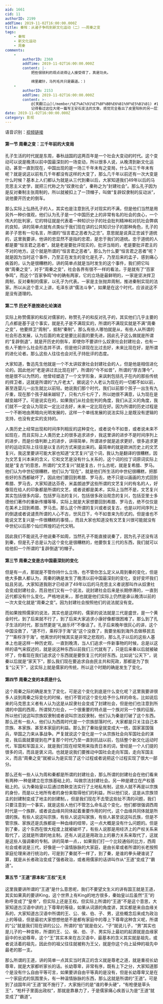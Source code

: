 ```yaml
---
aid: 1661
cid: 11
authorID: 2199
addTime: 2019-11-02T16:00:00.000Z
title: 秦晖：从诸子争鸣到新文化运动（二）——周秦之变
tags:
    - 秦晖
    - 新文化运动
    - 周秦
comments:
    -
        authorID: 2360
        addTime: 2019-11-02T16:00:00.000Z
        content: |-
            把些很锐利的观点说得让人接受得了，真是功夫。

            绵里藏针，马列毛共只是霸道。：)
    -
        authorID: 2153
        addTime: 2019-11-02T16:00:00.000Z
        content: >-
            @[笑翻江山](/member/%E7%AC%91%E7%BF%BB%E6%B1%9F%E5%B1%B1) #1
            记得看过这位大佬一篇写王安石变法的文章，感觉完全看出了皮里阳秋的另一层意思
date: 2019-11-02T16:00:00.000Z
category: 影视
---
```


语音识别：[视频链接](https://www.youtube.com/watch?t=62s&v=DUO6I7Sih_E)

#### [](#%E7%AC%AC%E4%B8%80%E8%8A%82-%E5%91%A8%E7%A7%A6%E4%B9%8B%E5%8F%98-%E4%B8%89%E5%8D%83%E5%B9%B4%E5%89%8D%E7%9A%84%E5%A4%A7%E5%8F%98%E5%B1%80)**第一节 周秦之变：三千年前的大变局**

孔子生活的时代就是东周，春秋战国的这两百年是一个社会大变动的时代。这个变动可以说是晚清以前中国最深刻的一场变动，所以很多人说，从晚清到新文化运动，甚至一直到现在，中国出现的是一场三千年未有之变局，什么叫三千年未有呢？就是说这以前有几千年都没有这样的大变了，那么几千年以前还有一次大变是什么时候？基本上人们都认为就是从三代到秦以后，大家知道我们49年以后的马克思主义史学，就把三代称之为“奴隶社会”，秦称之为“封建社会”。那么孔子因为是反对秦制主张周制的，所以就被扣上了一顶帽子，叫做“复辟奴隶制的反动派”，说他要开历史的倒车。

那么实际上弘扬孔子的人，其实也是注意到孔子对现实的不满，但是他们当然是用另外一种价值观，他们认为孔子是一个中国历史上的非常有名的社会的良心，一个伟大的批判家，它的特征就是代表着一种知识分子的社会批判精神和对抗社会弊病的良知，讲的简单点就有点类似于我们现在讲的公共知识分子的那种角色，孔子的弟子子思有一句名言，所谓的“恒言君之恶者为之忠”。意思就是说真正忠诚于道统的，这里我要讲，他讲的忠显然不是指的忠君，是忠于我们的道统。忠于道统的人都是要“恒言君之恶者”，就是老是要批评现实的，批评当局的，老是要批评君主的不对的地方。这个就是所谓的“恒言君之恶者”。那么为什么要“恒言君之恶者”呢？就是因为当时这个事件，乃至正在发生的变化是孔子，乃至后来的孟子，感到痛心疾首的，认为是很糟糕的，讲的简单点就是当时发生的这个事件，我们把它叫做“周秦之变”，对于“周秦之变”，社会各界有很不一样的看法，于是就有了“百家争鸣”，而这个“百家争鸣”中的确有两家，它的立场是最鲜明的，一家是坚决捍卫周制，反对秦制的儒家，以孔子为代表。一家是主张抛弃周制，推进秦制实现的法家。所以从这个意义上讲，毛泽东讲“儒法斗争”，如果是在这个时代，应该说这不是没有道理的。

#### [](#%E7%AC%AC%E4%BA%8C%E8%8A%82-%E5%8E%86%E5%8F%B2%E4%B8%8D%E6%98%AF%E6%8C%89%E8%BF%9B%E5%8C%96%E8%AE%BA%E6%BC%94%E8%BF%9B)**第二节 历史不是按进化论演进**

实际上称赞儒家的和反对儒家的，称赞孔子的和反对孔子的，其实他们几乎主要的几点都是基于这个事实，就是孔子是不满现实的，所谓的不满现实就是不满“周秦之变”，他要捍卫“周制”，抵制“秦制”。那么有些人哪怕就是从，有些人从所谓的社会形态发展，认为后面的肯定是要比前面的要先进，因此孔子这么做就是所谓的“复辟倒退”，就是开历史的倒车，即使你不要讲什么奴隶社会封建社会，也有一些人干脆什么社会形态并不讲，但是他只讲现在比过去好，未来比现在好，是所谓的进化论者。那么这些人往往也会对孔子持批评的态度。

大家知道，鲁迅先生他就是一个不太讲奴隶社会封建社会的人，但是他是相信进化论的。因此他对“老是讲过去比现在好”，所谓的“今不如昔”，所谓的“厚古薄今”，他是很不以为然的，他曾经塑造了一个文学形象，来讽刺包括孔子在内的那些传统的捍卫者，这就是所谓的“九斤老太”，据说这个人老认为现在的一切都不如以前，甚至连婴儿一出生就比以前轻。她说我们那个时代，我们以前那个孩子一出生有九斤重，现在那个孩子越来越轻了，只有六斤七斤了，所以她很不满意，认为现在是越变越坏了。可是说实在的，如果我们从社会批判的角度，我们从正义的角度，我们就不一定会认为现实一定比过去好，未来一定比现在好。因为所谓的历史过程是一个不断地由黑暗向光明发展的，这样一个单线发展的说法实际上是既没有逻辑的支持，也没有史实的支持的。

人类历史上经常出现和时间序列相反的这种变化，或者说今不如昔，或者说未来不如现在，而且实际上人类历史上的很多追求进步，我这里讲的进步不是时间序列上的进步，而是价值判断上的进步，讲得简单，所谓进步就是追求更好，很多追求更好的运动实际上往往是以复古的方式来提出来的。最简单的就是欧洲历史上的文艺复兴，我这里要讲可能大家也知道“文艺复兴”这个词，我认为是翻译的很糟糕，因为文艺复兴本来的含义，它和文艺是没有什么关系的，这个词的拉丁词原词实际上就是“复古”的意思，所谓的“文艺复兴”就是复古，什么古呢，就是复希腊、罗马。他们认为中世纪很糟糕，他们认为“现在”，就是他们所生活的中世纪很糟糕，把那些好的东西都破坏了，因此他们要回到希腊、罗马去，绝不只是以画画的方式回到希腊、罗马去，大家知道达芬奇，米盖朗迪罗这些所谓的文艺复兴的有名的人，好像现在给人的印象都是所谓的文艺，或者说都是美术，实际上当然不是，文艺复兴其实包括很多内容，包括罗马法的复兴，包括很多政治观念的复兴，包括亚里士多德他们著作的重新传播等等，实际上就是大家想要回到希腊、罗马去，绝不仅仅是在美术上回到希腊、罗马去。那么这个所谓的复兴或者说复古，也是以时间序列上的倒退或者说谴责所谓的人心不古，世风日下，今不如昔来为形式的。但是谁也不能说文艺复兴是一件很糟糕的事情，，而且大家也知道没有文艺复兴很可能就没有中世纪以后那个灿烂辉煌的近代文明。

因此我们不能说孔子他说秦不如周，当然孔子不能直接说秦了，因为孔子还没有活到秦，但是孔子总是认为这个变化是很糟糕的，他要恢复三代的东西，我们就可以给他扣一个所谓的“复辟倒退”的帽子。

#### [](#%E7%AC%AC%E4%B8%89%E8%8A%82-%E5%91%A8%E7%A7%A6%E4%B9%8B%E5%8F%98%E6%98%AF%E5%8F%A4%E4%B8%AD%E5%9B%BD%E6%9C%80%E6%B7%B1%E5%88%BB%E7%9A%84%E5%8F%98%E5%8C%96)**第三节 周秦之变是古中国最深刻的变化**

但是有一点，那就是不管你持什么立场，也不管你怎么定义从周到秦的变化，但是绝大多数人都认为，周秦的确是发生了晚清以前中国最深刻的变化，变好变坏我们姑且另说。大家知道我刚才已经讲了49年以后的马克思主义者说那叫作从奴隶社会变成封建社会，而且他们又有一个说法，说封建社会后来是长期停滞的，一直到近代都没有什么变化。严格地说来，，那也就是他们实际上仍然是承认晚清以前的一次大变化就是“周秦之变”。因为封建社会按照他们的说法就没有变。

而如果按照儒家的说法，其实也是这样的，儒家的说法就是三代是盛世，是一个黄金时代，到了后来就不行了，到了后来大家追求小康好像都很困难了。那么到了孔子生活的时代，那当然更是“礼崩乐坏”不像话了。孔子后来晚年很灰心的讲，这个中国没救了，“道不行，乘桴浮于海”说“这个没救了，我要坐船到海外去做移民去了”“乘桴浮于海”。他离世的时候其实是非常之悲观的，那么孔子以后的这些人基本上也是这样一种历史观，一直到晚清，当人们追求一件新事物的时候，总是以这样的语气来叙述的，就是说这种东西以前我们三代就有了，只是后来秦以后就被破坏了，你看现在我们追求这个东西就是要恢复三代的好东西。比如说“公天下”，说秦以后就是“家天下”，那么我们现在要追求自由民主共和宪政，那都是为了恢复“公天下”，这实际上就是儒家的传统，所以这个时期的确是发生了变化。

#### [](#%E7%AC%AC%E5%9B%9B%E8%8A%82-%E5%91%A8%E7%A7%A6%E4%B9%8B%E5%8F%98%E7%9A%84%E6%9C%AC%E8%B4%A8%E6%98%AF%E4%BB%80%E4%B9%88)**第四节 周秦之变的本质是什么**

这个周秦之际的确是发生了变化，可是这个变化到底是什么变化呢？这里我要讲很多人谈到周秦之际变化的时候，他们不管对这个变化给予什么样的命名，比如说后来的马克思主义者有人认为这是从奴隶社会变成了封建社会，但是他们也注意到所谓的中国的西周，所谓努力社会，一个很重要的特点是一个族对另一个族的征服，所以他们说这叫宗族奴隶制或者说叫宗法奴隶制，他们认为秦是打破了这个东西。那么还有一些人，他们认为西周时代是一个宗族部落时代，大家都是只关注自己本宗族、本家族、甚至本家庭的利益。那么到了秦始皇就变成大一统，国家富国强兵，举国之力来从事战争。严复就说这个变化是一个从宗族社会向军国社会的演变，我后面就要提到在严复那个时代乃至一直到抗战以前，包括整个新文化运动时代，军国和军国主义，就是我们现在经常用来指责日本的词，曾经是一个人们提的很多的词，而且是褒义词。也就是说我们要推动中国社会走向军国，走向军国主义，而且“周秦之变”就被认为是实现了这个过程或者说把这个过程实现了很大一部分。

那么还有一些人认为周和秦都是所谓的封建社会，那么所谓的封建社会在他们看来有两种:一种是建立在宗族基础上的，叫做宗法封建社会。另一种是建立在产权基础上的。认为秦始皇以后通过商鞅变法实行了土地私有制，这些人就不再是以宗族的身份，而是以土地所有者的身份来取得他们的利益，所以他们说，这是从宗族领主的封建制变成了地主的封建制，，但是我们现在不去管这些扯不清的问题，我们只要注意到一个事实，就是这些人他们不管怎么命名这个变化，他们都很强调西周时代是一个族群，或者说血缘共同体起着重要作用的时代，这个血缘共同体就是所谓的族。有些人说这叫宗族，有些人说这叫家族，有些人甚至说这叫氏族，但是不管宗族、家族还是氏族都是一种血缘的纽带，这一点大概是没有什么问题的。但是到了秦，这个东西在很大程度上就被破坏了，有些人说那是用经济上的产权关系来取代了，这就是所谓的地主制。还有人说这是用政治上的暴力关系来取代了，这就是这些人强调秦的专制。讲的简单一点，，如果我们打一个比较通俗的比方，西周社会或者说是三代，好像是一个温情脉脉的大家庭，是由长辈或者所谓的长老按照家庭伦理来进行统治的，可是到了秦就不一样了，到了秦，是谁的拳头硬谁说了算，就是从长者政治变成了强者政治，或者用儒家的话讲叫作从“王道”变成了“霸道”。

#### [](#%E7%AC%AC%E4%BA%94%E8%8A%82-%E7%8E%8B%E9%81%93-%E5%8E%9F%E6%9C%AC%E5%92%8C-%E7%8E%8B%E6%9D%83-%E6%97%A0%E5%85%B3)**第五节 “王道”原本和“王权”无关**

这里我要讲所谓的“王道”是什么意思呢，我们不要望文生义的讲有国王就是王道，其实如果真的要讲King，这个世界上有King的地方很多，秦始皇以后虽然“王”的称呼变成了“皇帝”，但实际上还是王权。但实际上所谓的“王道”不是这个意思，大家知道古汉语中讲的上下尊卑的等级，如果从词源的角度讲，其实都是来自血缘关系的，大家知道古汉语中所谓的王、公、侯、伯、子、男，这些概念后来成为政治上的等级，但是最初大家想想他是不是都有家庭中的尊上下尊卑这种含义呢，所谓的“公”就是我们现在讲的公公，所谓的“伯”就是伯父，“子“就说儿子，“男”其实也是儿子的一种变称，所谓的王、公、侯、伯、子、男实际上最初的起源就是血缘家庭中的长幼尊卑，这个“王”其实本来在古汉语中，最基本的含义其实就是祖先，或者说活着的祖先，因此你的祖父往往就被称为王父，就是你这个向上延伸的祖先中最老的那一支。

那么所谓的王道，讲的简单一点其实当时真正的含义就是尊老之道，就是重视长幼尊卑，就是大家都听家长的话。长幼尊卑，非常有序，既有上下之分，大家知道那个是没有什么自由平等可言，如果要讲自由平等真的是没有，但是长幼尊卑又是在一个家庭式的氛围里头，有一种温情脉脉的东西，那么这就是所谓的“王道”。可是到了战国年间“王道”就不施行了，大家施行的是“谁的拳头硬”，“有枪便是草头王”，“枪杆子里面出政权”，那就是靠暴力了，于是儒家痛心疾首认为是“王道”就变成了“霸道”。
